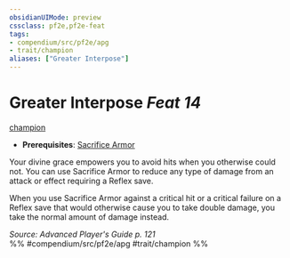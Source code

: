 ```yaml
---
obsidianUIMode: preview
cssclass: pf2e,pf2e-feat
tags:
- compendium/src/pf2e/apg
- trait/champion
aliases: ["Greater Interpose"]
---
```

# Greater Interpose  *Feat 14*  
[champion](rules/traits/champion.md "Champion Class Trait")  

- **Prerequisites**: [Sacrifice Armor](compendium/feats/sacrifice-armor-apg.md)

Your divine grace empowers you to avoid hits when you otherwise could not. You can use Sacrifice Armor to reduce any type of damage from an attack or effect requiring a Reflex save.

When you use Sacrifice Armor against a critical hit or a critical failure on a Reflex save that would otherwise cause you to take double damage, you take the normal amount of damage instead.

*Source: Advanced Player's Guide p. 121*  
%% #compendium/src/pf2e/apg #trait/champion %%